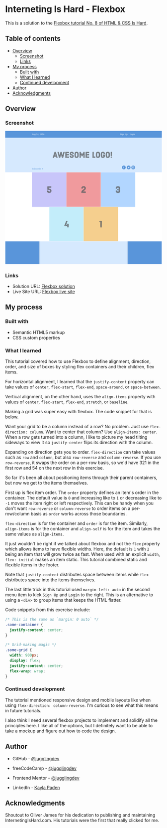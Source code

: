 # Interneting Is Hard - Flexbox

This is a solution to the [Flexbox tutorial No. 8 of HTML & CSS Is Hard](https://www.internetingishard.com/html-and-css/flexbox/).

## Table of contents

- [Overview](#overview)
  - [Screenshot](#screenshot)
  - [Links](#links)
- [My process](#my-process)
  - [Built with](#built-with)
  - [What I learned](#what-i-learned)
  - [Continued development](#continued-development)
- [Author](#author)
- [Acknowledgments](#acknowledgments)

## Overview

### Screenshot

![Flexbox screenshot](./flexbox.png)

### Links

- Solution URL: [Flexbox solution](https://github.com/jugglingdev/flexbox)
- Live Site URL: [Flexbox live site](https://jugglingdev.github.io/flexbox/)

## My process

### Built with

- Semantic HTML5 markup
- CSS custom properties

### What I learned

This tutorial covered how to use Flexbox to define alignment, direction, order, and size of boxes by styling flex containers and their children, flex items.

For horizontal alignment, I learned that the `justify-content` property can take values of `center`, `flex-start`, `flex-end`, `space-around`, or `space-between`.  

Vertical alignment, on the other hand, uses the `align-items` property with values of `center`, `flex-start`, `flex-end`, `stretch`, or `baseline`.

Making a grid was super easy with flexbox.  The code snippet for that is below.

Want your grid to be a column instead of a row?  No problem.  Just use `flex-direction: column`.  Want to center that column?  Use `align-items: center`.  When a row gets turned into a column, I like to picture my head tilting sideways to view it so `justify-center` flips its direction with the column.

Expanding on direction gets you to order.  `flex-direction` can take values such as `row` and `column`, but also `row-reverse` and `column-reverse`.  If you use `row-reverse`, it swaps the order on a per-row basis, so we'd have 321 in the first row and 54 on the next row in this exercise.

So far it's been all about positioning items through their parent containers, but now we get to the items themselves.

First up is flex item order.  The `order` property defines an item's order in the container.  The default value is `0` and increasing like to `1` or decreasing like to `-1` moves the item right or left respectively.  This can be handy when you don't want `row-reverse` or `column-reverse` to order items on a per-row/column basis as `order` works across those boundaries.

`flex-direction` is for the container and `order` is for the item.  Similarly, `align-items` is for the container and `align-self` is for the item and takes the same values as `align-items`.

It just wouldn't be right if we talked about flexbox and not the `flex` property which allows items to have flexible widths.  Here, the default is `1` with `2` being an item that will grow twice as fast.  When used with an explicit `width`, `flex: initial` makes an item static.  This tutorial combined static and flexible items in the footer.

Note that `justify-content` distributes space between items while `flex` distributes space into the items themselves.

The last little trick in this tutorial used `margin-left: auto` in the second menu item to kick `Sign Up` and `Login` to the right.  This is an alternative to using a `<div>` to group items that keeps the HTML flatter.

Code snippets from this exercise include:

```css
/* This is the same as `margin: 0 auto` */
.some-container {
  justify-content: center;
}
```

```css
/* Grid-making magic */
.some-grid {
  width: 900px;
  display: flex;
  justify-content: center;
  flex-wrap: wrap;
}
```

### Continued development

The tutorial mentioned responsive design and mobile layouts like when using `flex-direction: column-reverse`.  I'm curious to see what this means in future tutorials.

I also think I need several flexbox projects to implement and solidify all the principles here.  I like all of the options, but I definitely want to be able to take a mockup and figure out how to code the design.

## Author

- GitHub - [@jugglingdev](https://github.com/jugglingdev)

- freeCodeCamp - [@jugglingdev](https://www.freecodecamp.org/jugglingdev)

- Frontend Mentor - [@jugglingdev](https://www.frontendmentor.io/profile/jugglingdev)

- LinkedIn - [Kayla Paden](https://www.linkedin.com/in/kayla-marie-paden)

## Acknowledgments

Shoutout to Oliver James for his dedication to publishing and maintaining InternetingIsHard.com.  His tutorials were the first that really clicked for me.